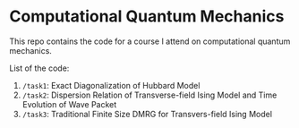 # Computational Quantum Mechanics

This repo contains the code for a course I attend on computational quantum mechanics.

List of the code:

1. `/task1`: Exact Diagonalization of Hubbard Model
2. `/task2`: Dispersion Relation of Transverse-field Ising Model and Time Evolution of Wave Packet
3. `/task3`: Traditional Finite Size DMRG for Transvers-field Ising Model
